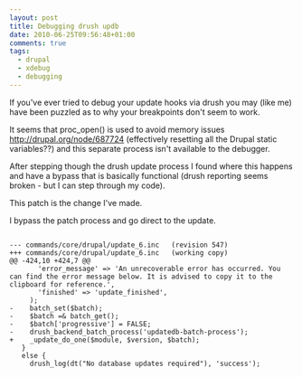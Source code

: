 ```yaml
---
layout: post
title: Debugging drush updb
date: 2010-06-25T09:56:48+01:00
comments: true
tags:
  - drupal
  - xdebug
  - debugging
---
```


If you've ever tried to debug your update hooks via drush you may (like me) have been puzzled as to why your breakpoints don't seem to work.

<!--more-->

It seems that proc_open() is used to avoid memory issues http://drupal.org/node/687724 (effectively resetting all the Drupal static variables??) and this separate process isn't available to the debugger.

After stepping though the drush update process I found where this happens and have a bypass that is basically functional (drush reporting seems broken - but I can step through my code).

This patch is the change I've made.

I bypass the patch process and go direct to the update.

```

--- commands/core/drupal/update_6.inc   (revision 547)
+++ commands/core/drupal/update_6.inc   (working copy)
@@ -424,10 +424,7 @@
       'error_message' => 'An unrecoverable error has occurred. You can find the error message below. It is advised to copy it to the clipboard for reference.',
       'finished' => 'update_finished',
     );
-    batch_set($batch);
-    $batch =& batch_get();
-    $batch['progressive'] = FALSE;
-    drush_backend_batch_process('updatedb-batch-process');
+    _update_do_one($module, $version, $batch);
   }
   else {
     drush_log(dt("No database updates required"), 'success');

```
